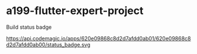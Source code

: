 # a199-flutter-expert-project

Build status badge

https://api.codemagic.io/apps/620e09868c8d2d7afdd0ab01/620e09868c8d2d7afdd0ab00/status_badge.svg
